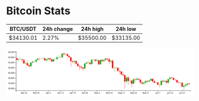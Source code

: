 # Bitcoin Stats

BTC/USDT|24h change|24h high|24h low|
|---|---|---|---|
|$34130.01|2.27%|$35500.00|$33135.00|

<img src="./chart.svg">
